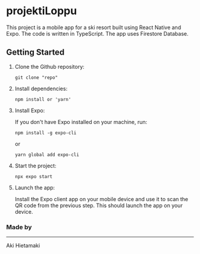 # projektiLoppu

This project is a mobile app for a ski resort built using React Native and Expo. The code is written in TypeScript. The app uses Firestore Database.

## Getting Started

1. Clone the Github repository:

    ```
    git clone "repo"
    ```

2. Install dependencies:

    ```
    npm install or 'yarn'
    ```

3. Install Expo:

    If you don't have Expo installed on your machine, run:

    ```
    npm install -g expo-cli
    ```

    or

    ```
    yarn global add expo-cli
    ```

4. Start the project:

    ```
    npx expo start
    ```

5. Launch the app:

    Install the Expo client app on your mobile device and use it to scan the QR code from the previous step. This should launch the app on your device.

### Made by
---
Aki Hietamaki

